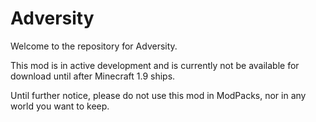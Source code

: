 # Adversity

Welcome to the repository for Adversity.

This mod is in active development and is currently not be available for download until after Minecraft 1.9 ships.  

Until further notice, please do not use this mod in ModPacks, nor in any world you want to keep.
